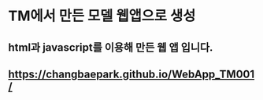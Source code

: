 # TM에서 만든 모델 웹앱으로 생성
## html과 javascript를 이용해 만든 웹 앱 입니다.
## https://changbaepark.github.io/WebApp_TM001/
